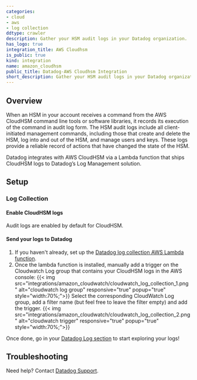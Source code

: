 ```yaml
---
categories:
- cloud
- aws
- log collection
ddtype: crawler
description: Gather your HSM audit logs in your Datadog organization.
has_logo: true
integration_title: AWS Cloudhsm
is_public: true
kind: integration
name: amazon_cloudhsm
public_title: Datadog-AWS Cloudhsm Integration
short_description: Gather your HSM audit logs in your Datadog organization.
---
```


## Overview

When an HSM in your account receives a command from the AWS CloudHSM command line tools or software libraries, it records its execution of the command in audit log form. The HSM audit logs include all client-initiated management commands, including those that create and delete the HSM, log into and out of the HSM, and manage users and keys. These logs provide a reliable record of actions that have changed the state of the HSM.

Datadog integrates with AWS CloudHSM via a Lambda function that ships CloudHSM logs to Datadog’s Log Management solution.

## Setup
### Log Collection
#### Enable CloudHSM logs

Audit logs are enabled by default for CloudHSM.

#### Send your logs to Datadog

1. If you haven't already, set up the [Datadog log collection AWS Lambda function][1].
2. Once the lambda function is installed, manually add a trigger on the Cloudwatch Log group that contains your CloudHSM logs in the AWS console:
{{< img src="integrations/amazon_cloudwatch/cloudwatch_log_collection_1.png" alt="cloudwatch log group" responsive="true" popup="true" style="width:70%;">}}
   Select the corresponding CloudWatch Log group, add a filter name (but feel free to leave the filter empty) and add the trigger.
{{< img src="integrations/amazon_cloudwatch/cloudwatch_log_collection_2.png" alt="cloudwatch trigger" responsive="true" popup="true" style="width:70%;">}}

Once done, go in your [Datadog Log section][2] to start exploring your logs!

## Troubleshooting
Need help? Contact [Datadog Support][3].

[1]: https://docs.datadoghq.com/integrations/amazon_web_services/#create-a-new-lambda-function
[2]: https://app.datadoghq.com/logs
[3]: https://docs.datadoghq.com/help
